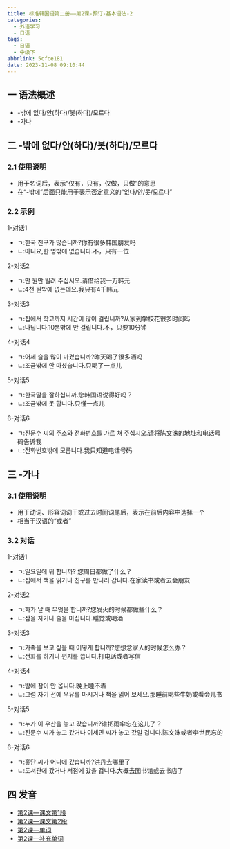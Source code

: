 ```yaml
---
title: 标准韩国语第二册——第2课-预订-基本语法-2
categories:
  - 外语学习
  - 日语
tags:
  - 日语
  - 中级下
abbrlink: 5cfce181
date: 2023-11-08 09:10:44
---
```

## 一 语法概述

* -밖에 없다/안(하다)/봇(하다)/모르다
* -가나

<!--more-->

## 二  -밖에 없다/안(하다)/봇(하다)/모르다

### 2.1 使用说明

* 用于名词后，表示“仅有，只有，仅做，只做”的意思
* 在“-밖에”后面只能用于表示否定意义的“없다/안/못/모르다”

### 2.2 示例

1-对话1

* ㄱ:한국 친구가 많습니까?你有很多韩国朋友吗
* ㄴ:아니요,한 명밖에 없습니다.不，只有一位

2-对话2

* ㄱ:만 원만 빌려 주십시오.请借给我一万韩元
* ㄴ:4천 원밖에 없는테요.我只有4千韩元

3-对话3

* ㄱ:집에서 학교까지 시간이 많이 걸립니까?从家到学校花很多时间吗
* ㄴ:나닙니다.10본밖에 안 걸립니다.不，只要10分钟

4-对话4

* ㄱ:어제 술을 많이 마겼습니까?昨天喝了很多酒吗
* ㄴ:조금밖에 안 마셨습니다.只喝了一点儿

5-对话5

* ㄱ:한국말을 잘하십니까.您韩国语说得好吗？
* ㄴ:조금밖에 못 합니다.只懂一点儿

6-对话6

* ㄱ:진문수 씨의 주소와 전화번호를 가르 쳐 주십시오.请将陈文洙的地址和电话号码告诉我
* ㄴ:전화번호밖에 모릅니다.我只知道电话号码

## 三 -가나

### 3.1 使用说明

* 用于动词、形容词词干或过去时间词尾后，表示在前后内容中选择一个
* 相当于汉语的“或者”

### 3.2 对话

1-对话1

* ㄱ:일요일에 뭐 합니까? 您周日都做了什么？
* ㄴ:집에서 책을 읽거나 친구를 만나러 갑니다.在家读书或者去会朋友

2-对话2

* ㄱ:화가 날 때 무엇을 합니까?您发火的时候都做些什么？
* ㄴ:잠을 자거나 술을 마십니다.睡觉或喝酒

3-对话3

* ㄱ:가족을 보고 싶을 때 어떻게 합니까?您想念家人的时候怎么办？
* ㄴ:전화를 하거나 편지를 씁니다.打电话或者写信

4-对话4

* ㄱ:밤에 잠이 안 옵니다.晚上睡不着
* ㄴ:그럼 자기 전에 우유를 마시거나 책을 읽어 보세요.那睡前喝些牛奶或看会儿书

5-对话5

* ㄱ:누가 이 우산을 놓고 갔습니까?谁把雨伞忘在这儿了？
* ㄴ:진문수 씨가 놓고 갔거나 이세민 씨가 놓고 갔일 겁니다.陈文洙或者李世民忘的

6-对话6

* ㄱ:홓단 씨가 어디에 갔습니까?洪丹去哪里了
* ㄴ:도서관에 갔거나 서점에 갔을 겁니다.大概去图书馆或去书店了


## 四 发音

* [第2课—课文第1段][1]
* [第2课—课文第2段][2]
* [第2课—单词][3]
* [第2课—补充单词][4]



[1]:https://alicliimg.clewm.net/404/868/868404/1510727028962fcb9a8e3f166845261e69492cad9e57d1510727028.mp3?filename=%E7%AC%AC02%E8%AF%BE%20%E8%AF%BE%E6%96%871.mp3
[2]:https://alicliimg.clewm.net/404/868/868404/1510727033311cf9d443c36dc320983a743104e5b13ac1510727032.mp3?filename=%E7%AC%AC02%E8%AF%BE%20%E8%AF%BE%E6%96%872.mp3
[3]:https://alicliimg.clewm.net/404/868/868404/15107270222107810cfd2f20ec258e626dca16d7311341510727021.mp3?filename=%E7%AC%AC02%E8%AF%BE%20%E5%8D%95%E8%AF%8D.mp3
[4]:https://alicliimg.clewm.net/404/868/868404/15107270164179281c919c42292540f357f10137610301510727015.mp3?filename=%E7%AC%AC02%E8%AF%BE%20%E8%A1%A5%E5%85%85%E5%8D%95%E8%AF%8D&amp;amp;%E4%BF%97%E8%AF%AD.mp3=